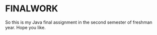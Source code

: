 # FINALWORK
So this is my Java final assignment in the second semester of freshman year.
Hope you like.
